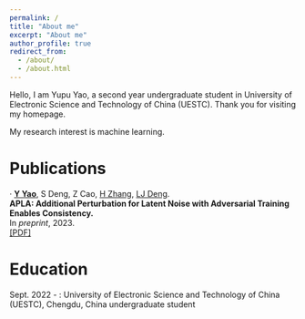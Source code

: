 ```yaml
---
permalink: /
title: "About me"
excerpt: "About me"
author_profile: true
redirect_from: 
  - /about/
  - /about.html
---
```


Hello, I am Yupu Yao, a second year undergraduate student in University of Electronic Science and Technology of China (UESTC). Thank you for visiting my homepage.

My research interest is machine learning.

Publications
======
&middot; [**Y Yao**](https://yupuyao.github.io), S Deng, Z Cao, [H Zhang](https://harryzhangog.github.io/), [LJ Deng](https://liangjiandeng.github.io/).  
**APLA: Additional Perturbation for Latent Noise with Adversarial Training Enables Consistency.**  
In _preprint_, 2023.  
[[PDF]](https://arxiv.org/abs/2308.12605)

Education
======
Sept. 2022 - : University of Electronic Science and Technology of China (UESTC), Chengdu, China
undergraduate student
